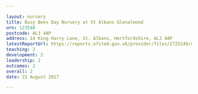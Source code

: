 ```yaml
---

layout: nursery
title: Busy Bees Day Nursery at St Albans Glenalmond
urn: 123548
postcode: AL3 4AP
address: 14 King Harry Lane, St. Albans, Hertfordshire, AL3 4AP
latestReportUrl: https://reports.ofsted.gov.uk/provider/files/2725249/urn/123548.pdf
teaching: 2
development: 2
leadership: 2
outcomes: 2
overall: 2
date: 22 August 2017

---
```

